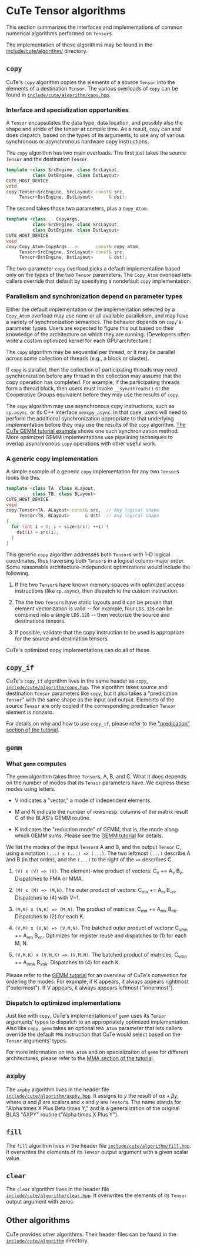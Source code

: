 # CuTe Tensor algorithms

This section summarizes the interfaces and implementations
of common numerical algorithms performed on `Tensor`s.

The implementation of these algorithms may be found in the
[include/cute/algorithm/](../../../include/cute/algorithm/)
directory.

## `copy`

CuTe's `copy` algorithm copies the elements of a source `Tensor`
into the elements of a destination `Tensor`.
The various overloads of `copy` can be found in
[`include/cute/algorithm/copy.hpp`](../../../include/cute/algorithm/copy.hpp).

### Interface and specialization opportunities

A `Tensor` encapsulates the data type, data location,
and possibly also the shape and stride of the tensor at compile time.
As a result, `copy` can and does dispatch,
based on the types of its arguments,
to use any of various synchronous or asynchronous hardware copy instructions.

The `copy` algorithm has two main overloads.
The first just takes the source `Tensor` and the destination `Tensor`.

```c++
template <class SrcEngine, class SrcLayout,
          class DstEngine, class DstLayout>
CUTE_HOST_DEVICE
void
copy(Tensor<SrcEngine, SrcLayout> const& src,
     Tensor<DstEngine, DstLayout>      & dst);
```

The second takes those two parameters, plus a `Copy_Atom`.

```c++
template <class... CopyArgs,
          class SrcEngine, class SrcLayout,
          class DstEngine, class DstLayout>
CUTE_HOST_DEVICE
void
copy(Copy_Atom<CopyArgs...>       const& copy_atom,
     Tensor<SrcEngine, SrcLayout> const& src,
     Tensor<DstEngine, DstLayout>      & dst);
```

The two-parameter `copy` overload picks a default implementation
based only on the types of the two `Tensor` parameters.
The `Copy_Atom` overload lets callers override that default
by specifying a nondefault `copy` implementation.

### Parallelism and synchronization depend on parameter types

Either the default implementation or
the implementation selected by a `Copy_Atom` overload
may use none or all available parallelism,
and may have a variety of synchronization semantics.
The behavior depends on `copy`'s parameter types.
Users are expected to figure this out based on their knowledge
of the architecture on which they are running.
(Developers often write a custom optimized kernel
for each GPU architecture.)

The `copy` algorithm may be sequential per thread,
or it may be parallel across some collection of threads
(e.g., a block or cluster).

If `copy` is parallel,
then the collection of participating threads
may need synchronization before any thread in the collection
may assume that the copy operation has completed.
For example, if the participating threads form a thread block,
then users must invoke `__syncthreads()`
or the Cooperative Groups equivalent
before they may use the results of `copy`.

The `copy` algorithm may use asynchronous copy instructions,
such as `cp.async`, or its C++ interface `memcpy_async`.
In that case, users will need to perform
the additional synchronization appropriate to that underlying implementation
before they may use the results of the `copy` algorithm.
[The CuTe GEMM tutorial example](../../../examples/cute/tutorial/sgemm_nt_1.cu)
shows one such synchronization method.
More optimized GEMM implementations use pipelining techniques
to overlap asynchronous `copy` operations with other useful work.

### A generic copy implementation

A simple example of a generic `copy` implementation
for any two `Tensor`s looks like this.

```c++
template <class TA, class ALayout,
          class TB, class BLayout>
CUTE_HOST_DEVICE
void
copy(Tensor<TA, ALayout> const& src,  // Any logical shape
     Tensor<TB, BLayout>      & dst)  // Any logical shape
{
  for (int i = 0; i < size(src); ++i) {
    dst(i) = src(i);
  }
}
```

This generic `copy` algorithm addresses both `Tensor`s
with 1-D logical coordinates, thus traversing both `Tensor`s
in a logical column-major order.
Some reasonable architecture-independent optimizations
would include the following.

1. If the two `Tensor`s have known memory spaces with optimized
   access instructions (like `cp.async`), then dispatch to the
   custom instruction.

2. The the two `Tensor`s have static layouts and it can be proven
   that element vectorization is valid -- for example, four `LDS.32`s
   can be combined into a single `LDS.128` -- then vectorize the source
   and destinations tensors.

3. If possible, validate that the copy instruction to be used is 
   appropriate for the source and destination tensors.

CuTe's optimized copy implementations can do all of these.

## `copy_if`

CuTe's `copy_if` algorithm lives in the same header as `copy`,
[`include/cute/algorithm/copy.hpp`](../../../include/cute/algorithm/copy.hpp).
The algorithm takes source and destination `Tensor` parameters like `copy`,
but it also takes a "predication `Tensor`"
with the same shape as the input and output.
Elements of the source `Tensor` are only copied
if the corresponding predication `Tensor` element is nonzero.

For details on why and how to use `copy_if`,
please refer to the
["predication" section of the tutorial](./0y_predication.md).

## `gemm`

### What `gemm` computes

The `gemm` algorithm takes three `Tensor`s, A, B, and C.
What it does depends on the number of modes
that its `Tensor` parameters have.
We express these modes using letters.

* V indicates a "vector," a mode of independent elements.

* M and N indicate the number of rows resp. columns
  of the matrix result C of the BLAS's GEMM routine.

* K indicates the "reduction mode" of GEMM,
  that is, the mode along which GEMM sums.
  Please see the [GEMM tutorial](./0x_gemm_tutorial.md) for details.

We list the modes of the input `Tensor`s A and B,
and the output `Tensor` C,
using a notation `(...) x (...) => (...)`.
The two leftmost `(...)` describe A and B (in that order),
and the `(...)` to the right of the `=>` describes C.

1. `(V) x (V) => (V)`. The element-wise product of vectors: C<sub>v</sub> += A<sub>v</sub> B<sub>v</sub>. Dispatches to FMA or MMA.

2. `(M) x (N) => (M,N)`. The outer product of vectors: C<sub>mn</sub> += A<sub>m</sub> B_<sub>n</sub>. Dispatches to (4) with V=1.

3. `(M,K) x (N,K) => (M,N)`. The product of matrices: C<sub>mn</sub> += A<sub>mk</sub> B<sub>nk</sub>. Dispatches to (2) for each K.

4. `(V,M) x (V,N) => (V,M,N)`. The batched outer product of vectors: C<sub>vmn</sub> += A<sub>vm</sub> B<sub>vn</sub>. Optimizes for register reuse and dispatches to (1) for each M, N.

5. `(V,M,K) x (V,N,K) => (V,M,N)`. The batched product of matrices: C<sub>vmn</sub> += A<sub>vmk</sub> B<sub>vnk</sub>. Dispatches to (4) for each K.

Please refer to the [GEMM tutorial](./0x_gemm_tutorial.md)
for an overview of CuTe's convention for ordering the modes.
For example, if K appears, it always appears rightmost ("outermost").
If V appears, it always appears leftmost ("innermost").

### Dispatch to optimized implementations

Just like with `copy`, CuTe's implementations of `gemm`
uses its `Tensor` arguments' types to dispatch
to an appropriately optimized implementation.
Also like `copy`, `gemm` takes an optional `MMA_Atom` parameter
that lets callers override the default `FMA` instruction
that CuTe would select based on the `Tensor` arguments' types.

For more information on `MMA_Atom` and on specialization of `gemm`
for different architectures, please refer to the
[MMA section of the tutorial](./0t_mma_atom.md).

## `axpby`

The `axpby` algorithm lives in the header file
[`include/cute/algorithm/axpby.hpp`](../../../include/cute/algorithm/axpby.hpp).
It assigns to $y$ the result of $\alpha x + \beta y$,
where $\alpha$ and $\beta$ are scalars and $x$ and $y$ are `Tensor`s.
The name stands for "Alpha times X Plus Beta times Y,"
and is a generalization of the original BLAS "AXPY" routine
("Alpha times X Plus Y").

## `fill`

The `fill` algorithm lives in the header file
[`include/cute/algorithm/fill.hpp`](../../../include/cute/algorithm/fill.hpp).
It overwrites the elements of its `Tensor` output argument
with a given scalar value.

## `clear`

The `clear` algorithm lives in the header file
[`include/cute/algorithm/clear.hpp`](../../../include/cute/algorithm/clear.hpp).
It overwrites the elements of its `Tensor` output argument with zeros.

## Other algorithms

CuTe provides other algorithms.
Their header files can be found in the
[`include/cute/algorithm`](../../../include/cute/algorithm)
directory.
